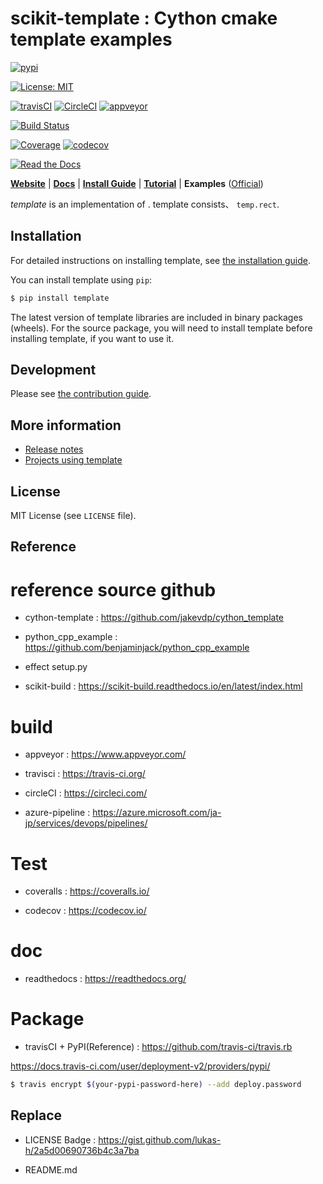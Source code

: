 # scikit-template : Cython cmake template examples

[![pypi](https://img.shields.io/pypi/v/scikit-build-template.svg)](https://pypi.python.org/pypi/scikit-build-template)

[![License: MIT](https://img.shields.io/badge/License-MIT-yellow.svg)](https://opensource.org/licenses/MIT)

[![travisCI](https://img.shields.io/travis/sirokujira/cython-scikit-build-template.svg)](https://travis-ci.org/sirokujira/cython-scikit-build-template)
[![CircleCI](https://circleci.com/gh/Sirokujira/cython-scikit-build-template.svg?style=svg)](https://circleci.com/gh/Sirokujira/cython-scikit-build-template)
[![appveyor](https://ci.appveyor.com/api/projects/status/094vyvbr9r012ial?svg=true)](https://ci.appveyor.com/project/Sirokujira/cython-scikit-build-template)

[![Build Status](https://sirokujira.visualstudio.com/scikit-build-template/_apis/build/status/Sirokujira.cython-scikit-build-template?branchName=master)](https://sirokujira.visualstudio.com/scikit-build-template/_build/latest?definitionId=3&branchName=master)

[![Coverage](https://coveralls.io/repos/github/Sirokujira/cython-scikit-build-template/badge.svg?branch=master)](https://coveralls.io/github/Sirokujira/cython-scikit-build-template?branch=master)
[![codecov](https://codecov.io/gh/Sirokujira/cython-scikit-build-template/branch/master/graph/badge.svg)](https://codecov.io/gh/Sirokujira/cython-scikit-build-template)

[![Read the Docs](https://readthedocs.org/projects/cython-scikit-build-template/badge/?version=latest)](https://cython-scikit-build-template.readthedocs.io/en/latest/?badge=latest)


[**Website**](https://cython-scikit-build-template.template.org/)
| [**Docs**](https://cython-scikit-build-template.template.org/en/stable/)
| [**Install Guide**](https://cython-scikit-build-template.template.org/en/stable/install.html)
| [**Tutorial**](https://cython-scikit-build-template.template.org/en/stable/tutorial/)
| **Examples** ([Official](https://github.com/sirokujira/template/tree/master/examples))

*template* is an implementation of .
template consists、 `temp.rect`.

## Installation

For detailed instructions on installing template, see [the installation guide](https://cython-scikit-build-template.template.org/en/stable/install.html).

You can install template using `pip`:

```sh
$ pip install template
```

The latest version of template libraries are included in binary packages (wheels).
For the source package, you will need to install template before installing template, if you want to use it.

## Development

Please see [the contribution guide](https://cython-scikit-build-template.template.org/en/stable/contribution.html).

## More information

- [Release notes](https://github.com/sirokujira/e/releases)
- [Projects using template](https://github.com/sirokujira/e/wiki/Projects-using-template)

## License

MIT License (see `LICENSE` file).

## Reference

# reference source github

* cython-template : https://github.com/jakevdp/cython_template

* python_cpp_example : https://github.com/benjaminjack/python_cpp_example

* effect setup.py

* scikit-build : https://scikit-build.readthedocs.io/en/latest/index.html

# build

* appveyor : https://www.appveyor.com/

* travisci : https://travis-ci.org/

* circleCI : https://circleci.com/

* azure-pipeline : https://azure.microsoft.com/ja-jp/services/devops/pipelines/

# Test

* coveralls : https://coveralls.io/

* codecov : https://codecov.io/

# doc

* readthedocs : https://readthedocs.org/

# Package

* travisCI + PyPI(Reference) : https://github.com/travis-ci/travis.rb

https://docs.travis-ci.com/user/deployment-v2/providers/pypi/

```sh
$ travis encrypt $(your-pypi-password-here) --add deploy.password
```

## Replace

* LICENSE Badge : https://gist.github.com/lukas-h/2a5d00690736b4c3a7ba
 
* README.md